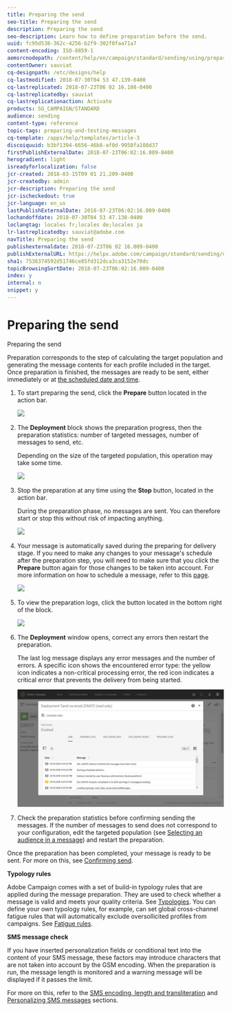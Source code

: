```yaml
---
title: Preparing the send
seo-title: Preparing the send
description: Preparing the send
seo-description: Learn how to define preparation before the send.
uuid: fc95d538-362c-4256-b2f9-302f0faa71a7
content-encoding: ISO-8859-1
aemsrcnodepath: /content/help/en/campaign/standard/sending/using/preparing-the-send
contentOwner: sauviat
cq-designpath: /etc/designs/help
cq-lastmodified: 2018-07-30T04 53 47.139-0400
cq-lastreplicated: 2018-07-23T06 02 16.108-0400
cq-lastreplicatedby: sauviat
cq-lastreplicationaction: Activate
products: SG_CAMPAIGN/STANDARD
audience: sending
content-type: reference
topic-tags: preparing-and-testing-messages
cq-template: /apps/help/templates/article-3
discoiquuid: b3bf1394-6656-46b8-af0d-9958fa108d37
firstPublishExternalDate: 2018-07-23T06:02:16.009-0400
herogradient: light
isreadyforlocalization: false
jcr-created: 2018-03-15T09 01 21.209-0400
jcr-createdby: admin
jcr-description: Preparing the send
jcr-ischeckedout: true
jcr-language: en_us
lastPublishExternalDate: 2018-07-23T06:02:16.009-0400
lochandoffdate: 2018-07-30T04 53 47.138-0400
loclangtag: locales fr;locales de;locales ja
lr-lastreplicatedby: sauviat@adobe.com
navTitle: Preparing the send
publishexternaldate: 2018-07-23T06 02 16.009-0400
publishExternalURL: https://helpx.adobe.com/campaign/standard/sending/using/preparing-the-send.html
sha1: 7536374592d51746ce85fd312dca3ca3152e70dc
topicBrowsingSortDate: 2018-07-23T06:02:16.009-0400
index: y
internal: n
snippet: y
---
```


# Preparing the send

Preparing the send

Preparation corresponds to the step of calculating the target population and generating the message contents for each profile included in the target. Once preparation is finished, the messages are ready to be sent, either immediately or at [the scheduled date and time](../../sending/using/about-scheduling-messages.md).

1. To start preparing the send, click the **Prepare** button located in the action bar.

   ![](assets/preparing_delivery_2.png)

1. The **Deployment** block shows the preparation progress, then the preparation statistics: number of targeted messages, number of messages to send, etc.

   Depending on the size of the targeted population, this operation may take some time.

   ![](assets/preparing_delivery.png)

1. Stop the preparation at any time using the **Stop** button, located in the action bar.

   During the preparation phase, no messages are sent. You can therefore start or stop this without risk of impacting anything. 

   ![](assets/preparing_delivery_6.png)

1. Your message is automatically saved during the preparing for delivery stage. If you need to make any changes to your message's schedule after the preparation step, you will need to make sure that you click the **Prepare** button again for those changes to be taken into account. For more information on how to schedule a message, refer to this [page](../../sending/using/about-scheduling-messages.md).

   ![](assets/preparing_delivery_5.png)

1. To view the preparation logs, click the button located in the bottom right of the block.

   ![](assets/preparing_delivery_4.png)

1. The **Deployment** window opens, correct any errors then restart the preparation.

   The last log message displays any error messages and the number of errors. A specific icon shows the encountered error type: the yellow icon indicates a non-critical processing error, the red icon indicates a critical error that prevents the delivery from being started.

   ![](assets/preparing_delivery_3.png)

1. Check the preparation statistics before confirming sending the messages. If the number of messages to send does not correspond to your configuration, edit the targeted population (see [Selecting an audience in a message](../../audiences/using/selecting-an-audience-in-a-message.md)) and restart the preparation.

Once the preparation has been completed, your message is ready to be sent. For more on this, see [Confirming send](../../sending/using/confirming-send.md).

**Typology rules**

Adobe Campaign comes with a set of build-in typology rules that are applied during the message preparation. They are used to check whether a message is valid and meets your quality criteria. See [Typologies](../../administration/using/about-typology-rules.md). You can define your own typology rules, for example, can set global cross-channel fatigue rules that will automatically exclude oversollicited profiles from campaigns. See [Fatigue rules](../../administration/using/fatigue-rules.md).

**SMS message check**

If you have inserted personalization fields or conditional text into the content of your SMS message, these factors may introduce characters that are not taken into account by the GSM encoding. When the preparation is run, the message length is monitored and a warning message will be displayed if it passes the limit.

For more on this, refer to the [SMS encoding, length and transliteration](../../administration/using/configuring-sms-channel.md#sms-encoding--length-and-transliteration) and [Personalizing SMS messages](../../channels/using/personalizing-sms-messages.md) sections.
